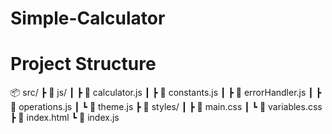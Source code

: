 # Simple-Calculator

# Project Structure

📦 src/
┣ 📂 js/
┃ ┣ 📜 calculator.js
┃ ┣ 📜 constants.js
┃ ┣ 📜 errorHandler.js
┃ ┣ 📜 operations.js
┃ ┗ 📜 theme.js
┣ 📂 styles/
┃ ┣ 📜 main.css
┃ ┗ 📜 variables.css
┣ 📜 index.html
┗ 📜 index.js
